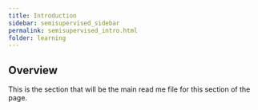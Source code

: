 ```yaml
---
title: Introduction
sidebar: semisupervised_sidebar
permalink: semisupervised_intro.html
folder: learning
---
```


## Overview

This is the section that will be the main read me file for this section of the  page.
